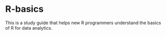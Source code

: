 # R-basics
This is a study guide that helps new R programmers understand the basics of R for data analytics. 
